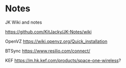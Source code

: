 # Notes
JK Wiki and notes


https://github.com/KitJacky/JK-Notes/wiki






OpenVZ
https://wiki.openvz.org/Quick_installation

BTSync
https://www.resilio.com/connect/

KEF
https://m.hk.kef.com/products/space-one-wireless?
